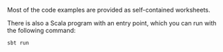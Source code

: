 Most of the code examples are provided as self-contained worksheets.

There is also a Scala program with an entry point, which you can run
with the following command:

~~~ shell
sbt run
~~~
